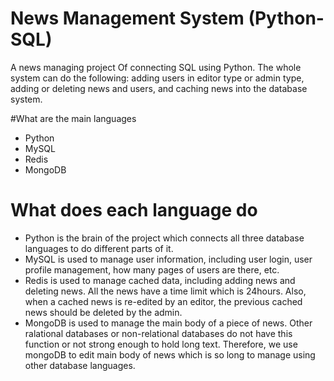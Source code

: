# News Management System (Python-SQL)
A news managing project Of connecting SQL using Python. The whole system can do the following: adding users in editor type or admin type, adding or deleting news and users, and caching news into the database system.

#What are the main languages
- Python
- MySQL
- Redis
- MongoDB
# What does each language do
- Python is the brain of the project which connects all three database languages to do different parts of it.
- MySQL is used to manage user information, including user login, user profile management, how many pages of users are there, etc.
- Redis is used to manage cached data, including adding news and deleting news. All the news have a time limit which is 24hours. Also, when a cached news is re-edited by an editor, the previous cached news should be deleted by the admin.
- MongoDB is used to manage the main body of a piece of news. Other ralational databases or non-relational databases do not have this function or not strong enough to hold long text. Therefore, we use mongoDB to edit main body of news which is so long to manage using other database languages.
